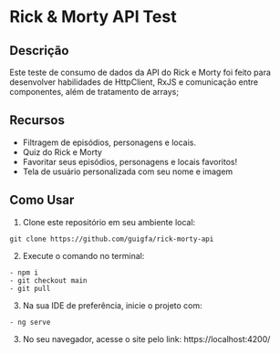 # Rick & Morty API Test

## Descrição
Este teste de consumo de dados da API do Rick e Morty foi feito para desenvolver habilidades de HttpClient, RxJS e comunicação entre componentes, além de tratamento de arrays;

## Recursos
- Filtragem de episódios, personagens e locais.
- Quiz do Rick e Morty
- Favoritar seus episódios, personagens e locais favoritos!
- Tela de usuário personalizada com seu nome e imagem

## Como Usar
1. Clone este repositório em seu ambiente local:

```console
git clone https://github.com/guigfa/rick-morty-api
```

2. Execute o comando no terminal:
```console
- npm i
- git checkout main
- git pull
```

3. Na sua IDE de preferência, inicie o projeto com:
```console
- ng serve
```

3. No seu navegador, acesse o site pelo link: https://localhost:4200/
